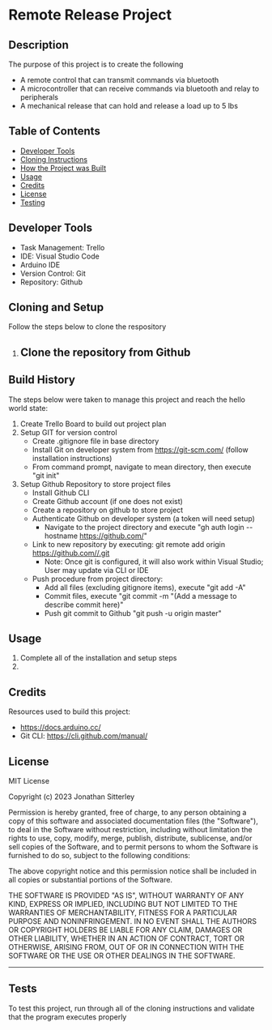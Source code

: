 # Remote Release Project
## Description

The purpose of this project is to create the following

- A remote control that can transmit commands via bluetooth
- A microcontroller that can receive commands via bluetooth and relay to peripherals
- A mechanical release that can hold and release a load up to 5 lbs

## Table of Contents

- [Developer Tools](#developer-tools)
- [Cloning Instructions](#cloning-and-setup)
- [How the Project was Built](#build-history)
- [Usage](#usage)
- [Credits](#credits)
- [License](#license)
- [Testing](#tests)

## Developer Tools

- Task Management: Trello
- IDE: Visual Studio Code
- Arduino IDE
- Version Control: Git
- Repository: Github

## Cloning and Setup

Follow the steps below to clone the respository
1. Clone the repository from Github
    - 

## Build History

The steps below were taken to manage this project and reach the hello world state:
1. Create Trello Board to build out project plan
2. Setup GIT for version control
    - Create .gitignore file in base directory
    - Install Git on developer system from https://git-scm.com/ (follow installation instructions)
    - From command prompt, navigate to mean directory, then execute "git init"
3. Setup Github Repository to store project files
    - Install Github CLI
    - Create Github account (if one does not exist)
    - Create a repository on github to store project
    - Authenticate Github on developer system (a token will need setup)
        - Navigate to the project directory and execute "gh auth login --hostname https://github.com/"
    - Link to new repository by executing: git remote add origin https://github.com//.git
        - Note: Once git is configured, it will also work within Visual Studio; User may update via CLI or IDE
    - Push procedure from project directory:
        - Add all files (excluding gitignore items), execute "git add -A"
        - Commit files, execute "git commit -m "(Add a message to describe commit here)"
        - Push git commit to Github "git push -u origin master"

## Usage

1. Complete all of the installation and setup steps
2. 

## Credits

Resources used to build this project:
- https://docs.arduino.cc/
- Git CLI: https://cli.github.com/manual/

## License

MIT License

Copyright (c) 2023 Jonathan Sitterley

Permission is hereby granted, free of charge, to any person obtaining a copy
of this software and associated documentation files (the "Software"), to deal
in the Software without restriction, including without limitation the rights
to use, copy, modify, merge, publish, distribute, sublicense, and/or sell
copies of the Software, and to permit persons to whom the Software is
furnished to do so, subject to the following conditions:

The above copyright notice and this permission notice shall be included in all
copies or substantial portions of the Software.

THE SOFTWARE IS PROVIDED "AS IS", WITHOUT WARRANTY OF ANY KIND, EXPRESS OR
IMPLIED, INCLUDING BUT NOT LIMITED TO THE WARRANTIES OF MERCHANTABILITY,
FITNESS FOR A PARTICULAR PURPOSE AND NONINFRINGEMENT. IN NO EVENT SHALL THE
AUTHORS OR COPYRIGHT HOLDERS BE LIABLE FOR ANY CLAIM, DAMAGES OR OTHER
LIABILITY, WHETHER IN AN ACTION OF CONTRACT, TORT OR OTHERWISE, ARISING FROM,
OUT OF OR IN CONNECTION WITH THE SOFTWARE OR THE USE OR OTHER DEALINGS IN THE
SOFTWARE.

---

## Tests

To test this project, run through all of the cloning instructions and validate that the program executes properly